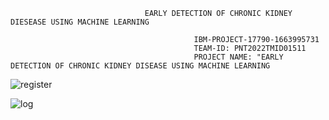                                   EARLY DETECTION OF CHRONIC KIDNEY DIESEASE USING MACHINE LEARNING     

                                             IBM-PROJECT-17790-1663995731
                                             TEAM-ID: PNT2022TMID01511
                                             PROJECT NAME: "EARLY DETECTION OF CHRONIC KIDNEY DISEASE USING MACHINE LEARNING





![register](https://user-images.githubusercontent.com/100985219/201517461-d27a9488-a5cd-4c32-9b55-20b060ae25cc.jpg)

![log](https://user-images.githubusercontent.com/100985219/201517457-ef3dbeb2-592e-479a-809a-ae8461b2e1bd.jpg)
